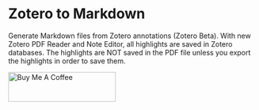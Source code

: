 # Zotero to Markdown

Generate Markdown files from Zotero annotations (Zotero Beta). 
With new Zotero PDF Reader and Note Editor, all highlights are saved in Zotero databases.
The highlights are NOT saved in the PDF file unless you export the highlights in order to save them.



<a href="https://www.buymeacoffee.com/ealizadeh" target="_blank"><img src="https://cdn.buymeacoffee.com/buttons/v2/default-blue.png" alt="Buy Me A Coffee" style="height: 60px !important;width: 217px !important;" ></a>